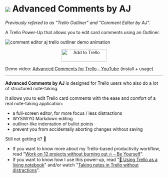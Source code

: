 # ![](https://github.com/adrienjoly/comment-editor-for-trello/raw/master/docs/icon-32px.png) Advanced Comments by AJ

*Previously refered to as "Trello Outliner" and "Comment Editor by AJ".*

A Trello Power-Up that allows you to edit card comments using an Outliner.

![comment editor aj trello outliner demo animation](https://github.com/adrienjoly/comment-editor-for-trello/raw/master/docs/markdown-editing.gif)

<p align="center">
  <!--
  <a href="https://trello.com/c/ZfjGNprN/2-try-the-power-up-before-installing"><img src="docs/btn-try-it.png" alt="Try it" /></a>
  <a href="https://trello.com/c/Omfji2Y4/5-%F0%9F%8E%B2-how-to-enable-comment-editor-by-aj-on-my-own-board"><img src="docs/btn-install-it.png" alt="Install it" /></a>
  -->
  <a href="https://trello.com/power-ups/5982d4cc19d3e5f7c657c71b/enable"><img alt="Add to Trello" height="40" width="144" src="https://p.trellocdn.com/add_to_trello.png" srcset="https://p.trellocdn.com/add_to_trello.png 1x, https://p.trellocdn.com/add_to_trello@2x.png 2x" /></a>
</p>

Demo video: [Advanced Comments for Trello - YouTube](https://www.youtube.com/watch?v=uUR7N5gGW9M) (install + usage)

---

**Advanced Comments by AJ** is designed for Trello users who also do a lot of structured note-taking.

It allows you to edit Trello card comments with the ease and comfort of a real note-taking application:

- a full-screen editor, for more focus / less distractions
- WYSIWYG Markdown editing
- outliner-like indentation of bullet points
- prevent you from accidentally aborting changes without saving

Still not getting it? 🤔

- If you want to know more about my Trello-based productivity workflow, read "[Work on 12 projects without burning out 🔥 – Be Yourself](https://byrslf.co/work-on-12-projects-without-burning-out-f5bec50dafdb)".
- If you want to know how I use this power-up, read "[📓 Using Trello as a living notebook](https://medium.com/@adrienjoly/using-trello-as-a-living-notebook-79cb22aab81f)" and/or watch "[Taking notes in Trello without distractions](https://www.youtube.com/watch?v=sSaHiCkmxNY)".
